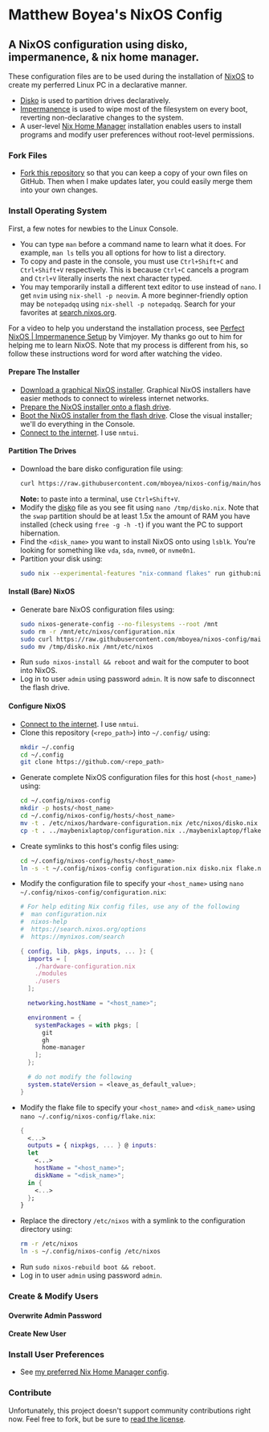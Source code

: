 # Matthew Boyea's NixOS Config

## A NixOS configuration using disko, impermanence, & nix home manager.

These configuration files are to be used during the installation of [NixOS] to create my perferred Linux PC in a declarative manner.

* [Disko] is used to partition drives declaratively.
* [Impermanence] is used to wipe most of the filesystem on every boot, reverting non-declarative changes to the system.
* A user-level [Nix Home Manager] installation enables users to install programs and modify user preferences without root-level permissions.

### Fork Files

* [Fork this repository](https://docs.github.com/en/pull-requests/collaborating-with-pull-requests/working-with-forks/fork-a-repo#forking-a-repository) so that you can keep a copy of your own files on GitHub.
  Then when I make updates later, you could easily merge them into your own changes.

### Install Operating System

First, a few notes for newbies to the Linux Console.

* You can type `man` before a command name to learn what it does.
  For example, `man ls` tells you all options for how to list a directory.
* To copy and paste in the console, you must use `Ctrl+Shift+C` and `Ctrl+Shift+V` respectively.
  This is because `Ctrl+C` cancels a program and `Ctrl+V` literally inserts the next character typed.
* You may temporarily install a different text editor to use instead of `nano`.
  I get `nvim` using `nix-shell -p neovim`.
  A more beginner-friendly option may be `notepadqq` using `nix-shell -p notepadqq`.
  Search for your favorites at [search.nixos.org](https://search.nixos.org/packages).

For a video to help you understand the installation process, see [Perfect NixOS | Impermanence Setup](https://www.youtube.com/watch?v=YPKwkWtK7l0) by Vimjoyer.
My thanks go out to him for helping me to learn NixOS.
Note that my process is different from his, so follow these instructions word for word after watching the video.

#### Prepare The Installer

* [Download a graphical NixOS installer](https://nixos.org/download/).
  Graphical NixOS installers have easier methods to connect to wireless internet networks.
* [Prepare the NixOS installer onto a flash drive](https://nixos.wiki/wiki/NixOS_Installation_Guide#Making_the_installation_media).
* [Boot the NixOS installer from the flash drive](https://nixos.wiki/wiki/NixOS_Installation_Guide#Booting_the_installation_media).
  Close the visual installer; we'll do everything in the Console.
* [Connect to the internet](https://nixos.org/manual/nixos/stable/#sec-installation-manual-networking).
  I use `nmtui`.

#### Partition The Drives

* Download the bare disko configuration file using:
  ```sh
  curl https://raw.githubusercontent.com/mboyea/nixos-config/main/hosts/barenix/disko.nix -o /tmp/disko.nix
  ```
  **Note:** to paste into a terminal, use `Ctrl+Shift+V`.
* Modify the [disko](https://github.com/nix-community/disko) file as you see fit using `nano /tmp/disko.nix`.
  Note that the `swap` partition should be at least 1.5x the amount of RAM you have installed (check using `free -g -h -t`) if you want the PC to support hibernation.
* Find the `<disk_name>` you want to install NixOS onto using `lsblk`.
  You're looking for something like `vda`, `sda`, `nvme0`, or `nvme0n1`.
* Partition your disk using:
  ```sh
  sudo nix --experimental-features "nix-command flakes" run github:nix-community/disko -- --mode disko /tmp/disko.nix --arg device '"/dev/<disk_name>"'
  ```

#### Install (Bare) NixOS

* Generate bare NixOS configuration files using:
  ```sh
  sudo nixos-generate-config --no-filesystems --root /mnt
  sudo rm -r /mnt/etc/nixos/configuration.nix
  sudo curl https://raw.githubusercontent.com/mboyea/nixos-config/main/hosts/barenix/configuration.nix -o /mnt/etc/nixos/configuration.nix
  sudo mv /tmp/disko.nix /mnt/etc/nixos
  ```
* Run `sudo nixos-install && reboot` and wait for the computer to boot into NixOS.
* Log in to user `admin` using password `admin`.
  It is now safe to disconnect the flash drive.

#### Configure NixOS

* [Connect to the internet](https://nixos.org/manual/nixos/stable/#sec-installation-manual-networking).
  I use `nmtui`.
* Clone this repository (`<repo_path>`) into `~/.config/` using:
  ```sh
  mkdir ~/.config
  cd ~/.config
  git clone https://github.com/<repo_path>
  ```
* Generate complete NixOS configuration files for this host (`<host_name>`) using:
  ```sh
  cd ~/.config/nixos-config
  mkdir -p hosts/<host_name>
  cd ~/.config/nixos-config/hosts/<host_name>
  mv -t . /etc/nixos/hardware-configuration.nix /etc/nixos/disko.nix
  cp -t . ../maybenixlaptop/configuration.nix ../maybenixlaptop/flake.nix
  ```
* Create symlinks to this host's config files using:
  ```sh
  cd ~/.config/nixos-config/hosts/<host_name>
  ln -s -t ~/.config/nixos-config configuration.nix disko.nix flake.nix hardware-configuration.nix
  ```
* Modify the configuration file to specify your `<host_name>` using `nano ~/.config/nixos-config/configuration.nix`:
  ```nix
  # For help editing Nix config files, use any of the following
  #  man configuration.nix
  #  nixos-help
  #  https://search.nixos.org/options
  #  https://mynixos.com/search
  
  { config, lib, pkgs, inputs, ... }: {
    imports = [
      ./hardware-configuration.nix
      ./modules
      ./users
    ];
  
    networking.hostName = "<host_name>";
  
    environment = {
      systemPackages = with pkgs; [
        git
        gh
        home-manager
      ];
    };

    # do not modify the following
    system.stateVersion = <leave_as_default_value>;
  }
  ```
* Modify the flake file to specify your `<host_name>` and `<disk_name>`  using `nano ~/.config/nixos-config/flake.nix`:
  ```nix
  {
    <...>
    outputs = { nixpkgs, ... } @ inputs:
    let
      <...>
      hostName = "<host_name>";
      diskName = "<disk_name>";
    in {
      <...>
    };
  }
  ```
* Replace the directory `/etc/nixos` with a symlink to the configuration directory using:
  ```sh
  rm -r /etc/nixos
  ln -s ~/.config/nixos-config /etc/nixos
  ```
* Run `sudo nixos-rebuild boot && reboot`.
* Log in to user `admin` using password `admin`.

### Create & Modify Users

#### Overwrite Admin Password

#### Create New User

### Install User Preferences

* See [my preferred Nix Home Manager config](https://github.com/mboyea/home-manager).

### Contribute

Unfortunately, this project doesn't support community contributions right now. Feel free to fork, but be sure to [read the license](./LICENSE.md).

[NixOS]: https://nixos.org/
[Disko]: https://nixos.wiki/wiki/Disko
[Impermanence]: https://github.com/nix-community/impermanence
[Nix Home Manager]: https://github.com/nix-community/home-manager

